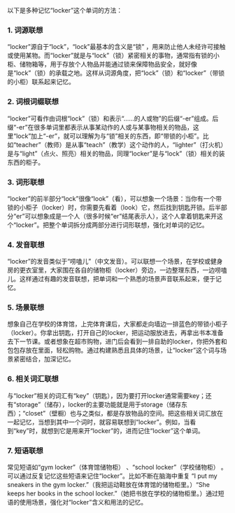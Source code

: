 以下是多种记忆“locker”这个单词的方法：

### 1. 词源联想
“locker”源自于“lock”，“lock”最基本的含义是“锁” ，用来防止他人未经许可接触或使用某物。而“locker”就是与“lock”（锁）紧密相关的事物，通常指有锁的小柜、储物箱等，用于存放个人物品并能通过锁来保障物品安全，就好像是“lock”（锁）的承载之地。这样从词源角度，把“lock”（锁）和“locker”（带锁的小柜）联系起来记忆。

### 2. 词根词缀联想
“locker”可看作由词根“lock”（锁）和表示“……的人或物”的后缀“-er”组成。后缀“-er”在很多单词里都表示从事某动作的人或与某事物相关的物品，这里“lock”加上“-er”，就可以理解为与“锁”相关的东西，即“带锁的小柜”。比如“teacher”（教师）是从事“teach”（教学）这个动作的人，“lighter”（打火机）是与“light”（点火、照亮）相关的物品，同理“locker”是与“lock”（锁）相关的装东西的柜子。

### 3. 词形联想
“locker”的前半部分“lock”很像“look”（看），可以想象一个场景：当你有一个带锁的小柜子（locker）时，你需要先看着（look）它，然后找到钥匙开锁。后半部分“er”可以想象成是一个人（很多时候“er”结尾表示人），这个人拿着钥匙来开这个“locker”。把整个单词拆分成两部分进行词形联想，强化对单词的记忆。

### 4. 发音联想
“locker”的发音类似于“唠嗑儿”（中文发音）。可以联想一个场景，在学校或健身房的更衣室里，大家围在各自的储物柜（locker）旁边，一边整理东西，一边唠嗑儿。这样通过有趣的发音联想，把单词和一个熟悉的场景声音联系起来，便于记忆。

### 5. 场景联想
想象自己在学校的体育馆，上完体育课后，大家都走向墙边一排蓝色的带锁小柜子（locker）。你拿出钥匙，打开自己的locker，把运动服放进去，再拿出书本准备去下一节课。或者想象在超市购物，进门后会看到一排自助的locker，你把外套和包包存放在里面，轻松购物。通过构建熟悉且具体的场景，让“locker”这个词与场景紧密结合，加深记忆。

### 6. 相关词汇联想
与“locker”相关的词汇有“key”（钥匙），因为要打开locker通常需要key；还有“storage”（储存），locker的主要功能就是用于storage（储存东西）；“closet”（壁橱）也与之类似，都是存放物品的空间。把这些相关词汇放在一起记忆，当想到其中一个词时，就容易联想到“locker”。例如，当看到“key”时，就想到它是用来开“locker”的，进而记住“locker”这个单词。

### 7. 短语联想
常见短语如“gym locker”（体育馆储物柜） 、“school locker”（学校储物柜） 。可以通过反复记忆这些短语来记住“locker”。比如不断在脑海中重复 “I put my sneakers in the gym locker.”（我把运动鞋放在体育馆的储物柜里。）“She keeps her books in the school locker.”（她把书放在学校的储物柜里。）通过短语的使用场景，强化对“locker”含义和用法的记忆。 